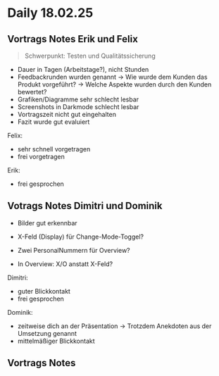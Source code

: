 # Daily 18.02.25

## Vortrags Notes Erik und Felix
> Schwerpunkt: Testen und Qualitätssicherung

- Dauer in Tagen (Arbeitstage?), nicht Stunden
- Feedbackrunden wurden genannt
  -> Wie wurde dem Kunden das Produkt vorgeführt?
  -> Welche Aspekte wurden durch den Kunden bewertet?
- Grafiken/Diagramme sehr schlecht lesbar 
- Screenshots in Darkmode schlecht lesbar
- Vortragszeit nicht gut eingehalten
- Fazit wurde gut evaluiert

Felix:
- sehr schnell vorgetragen
- frei vorgetragen


Erik: 
- frei gesprochen

## Votrags Notes Dimitri und Dominik

- Bilder gut erkennbar

- X-Feld (Display) für Change-Mode-Toggel?
- Zwei PersonalNummern für Overview?
- In Overview: X/O anstatt X-Feld?

Dimitri:
- guter Blickkontakt
- frei gesprochen

Dominik:
- zeitweise dich an der Präsentation -> Trotzdem Anekdoten aus der Umsetzung genannt
- mittelmäßiger Blickkontakt

## Vortrags Notes 